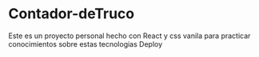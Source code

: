 # Contador-deTruco
Este es un proyecto personal hecho con React y css vanila para practicar conocimientos sobre estas tecnologias
Deploy
